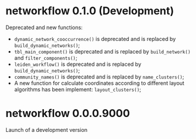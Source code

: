 # networkflow 0.1.0 (Development)

Deprecated and new functions:

- `dynamic_network_cooccurrence()` is deprecated and is replaced by `build_dynamic_networks()`;
- `tbl_main_component()` is deprecated and is replaced by `build_network()` and `filter_components()`;
- `leiden_workflow()` is deprecated and is replaced by `build_dynamic_networks()`;
- `community_names()` is deprecated and is replaced by `name_clusters()`;
- A new function for calculate coordinates according to different layout algorithms has been
implement: `layout_clusters()`;

# networkflow 0.0.0.9000

Launch of a development version
